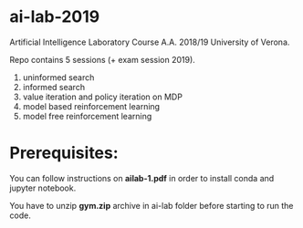 # ai-lab-2019
Artificial Intelligence Laboratory Course A.A. 2018/19 University of Verona. 

Repo contains 5 sessions (+ exam session 2019).

1) uninformed search
2) informed search
3) value iteration and policy iteration on MDP
4) model based reinforcement learning
5) model free reinforcement learning

# Prerequisites:

You can follow instructions on **ailab-1.pdf** in order to install conda and jupyter notebook.

You have to unzip **gym.zip** archive in ai-lab folder before starting to run the code.
